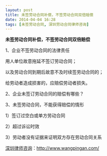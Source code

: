 ```yaml
---
layout: post
title: 未签劳动合同补偿，不签劳动合同双倍赔偿
date: 2014-04-04 16:28
tags: [未签劳动合同, 深圳劳动合同律师咨询]
---
```

<strong>未签劳动合同补偿，不签劳动合同双倍赔偿</strong>

1、企业不签劳动合同的法律责任

用人单位故意拖延不签订劳动合同；

以及劳动合同到期后故意不及时续签劳动合同的；

给劳动者造成损害的，应赔偿劳动者损失。

2、企业未签订劳动合同的赔偿有哪些？

3、未签劳动合同，不能获得赔偿的情形

1）签订过空白或单方劳动合同

2）超过诉讼时效

3）劳动者没有证据来证明双方存在劳动合同关系


<a href="http://www.wangpingan.com/">深圳律师咨询</a>：<a href="http://www.wangpingan.com/">http://www.wangpingan.com/</a>


